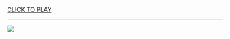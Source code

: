 
<a href="https://premium76.site?title=eggy_car_unblocked_cool_math_games&ref=13M">CLICK TO PLAY</a></h3>
<hr>

<a href="https://premium76.site?title=eggy_car_unblocked_cool_math_games&ref=13M"><img src="https://clearcache.store/games.png"></a>



